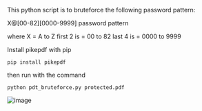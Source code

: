 This python script is to bruteforce the following password pattern:

X@[00-82][0000-9999] password pattern

where X = A to Z
first 2 is = 00 to 82
last 4 is = 0000 to 9999

Install pikepdf with pip

```pip install pikepdf```

then run with the command 

```python pdt_bruteforce.py protected.pdf```

![image](https://github.com/user-attachments/assets/7d3e1b92-47f8-420f-92d6-a7aa60770dce)
